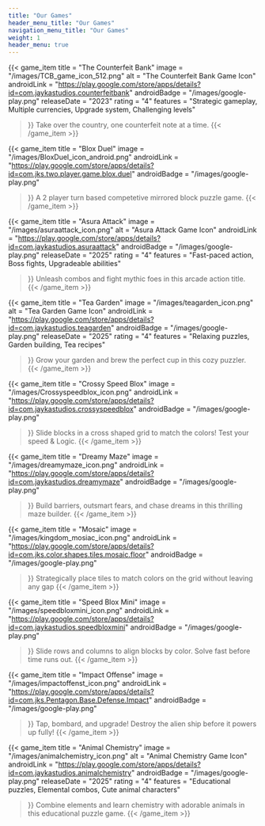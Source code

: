 ```yaml
---
title: "Our Games"
header_menu_title: "Our Games"
navigation_menu_title: "Our Games"
weight: 1
header_menu: true
---
```


{{< game_item
    title = "The Counterfeit Bank"
    image = "/images/TCB_game_icon_512.png"
    alt = "The Counterfeit Bank Game Icon"
    androidLink = "https://play.google.com/store/apps/details?id=com.jaykastudios.counterfeitbank"
    androidBadge = "/images/google-play.png"
    releaseDate = "2023"
    rating = "4"
    features = "Strategic gameplay, Multiple currencies, Upgrade system, Challenging levels"
 >}}
Take over the country, one counterfeit note at a time.
{{< /game_item >}}

{{< game_item
    title = "Blox Duel"
    image = "/images/BloxDuel_icon_android.png"
    androidLink = "https://play.google.com/store/apps/details?id=com.jks.two.player.game.blox.duel"
    androidBadge = "/images/google-play.png"
 >}}
 A 2 player turn based competetive mirrored block puzzle game.
{{< /game_item >}}

{{< game_item
    title = "Asura Attack"
    image = "/images/asuraattack_icon.png"
    alt = "Asura Attack Game Icon"
    androidLink = "https://play.google.com/store/apps/details?id=com.jaykastudios.asuraattack"
    androidBadge = "/images/google-play.png"
    releaseDate = "2025"
    rating = "4"
    features = "Fast-paced action, Boss fights, Upgradeable abilities"
 >}}
Unleash combos and fight mythic foes in this arcade action title.
{{< /game_item >}}

{{< game_item
    title = "Tea Garden"
    image = "/images/teagarden_icon.png"
    alt = "Tea Garden Game Icon"
    androidLink = "https://play.google.com/store/apps/details?id=com.jaykastudios.teagarden"
    androidBadge = "/images/google-play.png"
    releaseDate = "2025"
    rating = "4"
    features = "Relaxing puzzles, Garden building, Tea recipes"
 >}}
Grow your garden and brew the perfect cup in this cozy puzzler.
{{< /game_item >}}

{{< game_item
    title = "Crossy Speed Blox"
    image = "/images/Crossyspeedblox_icon.png"
    androidLink = "https://play.google.com/store/apps/details?id=com.jaykastudios.crossyspeedblox"
    androidBadge = "/images/google-play.png"
 >}}
Slide blocks in a cross shaped grid to match the colors! Test your speed & Logic.
{{< /game_item >}}

{{< game_item
    title = "Dreamy Maze"
    image = "/images/dreamymaze_icon.png"
    androidLink = "https://play.google.com/store/apps/details?id=com.jaykastudios.dreamymaze"
    androidBadge = "/images/google-play.png"
 >}}
Build barriers, outsmart fears, and chase dreams in this thrilling maze builder.
{{< /game_item >}}

{{< game_item
    title = "Mosaic"
    image = "/images/kingdom_mosiac_icon.png"
    androidLink = "https://play.google.com/store/apps/details?id=com.jks.color.shapes.tiles.mosaic.floor"
    androidBadge = "/images/google-play.png"
 >}}
Strategically place tiles to match colors on the grid without leaving any gap
{{< /game_item >}}

{{< game_item
    title = "Speed Blox Mini"
    image = "/images/speedbloxmini_icon.png"
    androidLink = "https://play.google.com/store/apps/details?id=com.jaykastudios.speedbloxmini"
    androidBadge = "/images/google-play.png"
 >}}
Slide rows and columns to align blocks by color. Solve fast before time runs out.
{{< /game_item >}}

{{< game_item
    title = "Impact Offense"
    image = "/images/impactoffenst_icon.png"
    androidLink = "https://play.google.com/store/apps/details?id=com.jks.Pentagon.Base.Defense.Impact"
    androidBadge = "/images/google-play.png"
 >}}
Tap, bombard, and upgrade! Destroy the alien ship before it powers up fully!
{{< /game_item >}}

{{< game_item
    title = "Animal Chemistry"
    image = "/images/animalchemistry_icon.png"
    alt = "Animal Chemistry Game Icon"
    androidLink = "https://play.google.com/store/apps/details?id=com.jaykastudios.animalchemistry"
    androidBadge = "/images/google-play.png"
    releaseDate = "2025"
    rating = "4"
    features = "Educational puzzles, Elemental combos, Cute animal characters"
 >}}
Combine elements and learn chemistry with adorable animals in this educational puzzle game.
{{< /game_item >}}